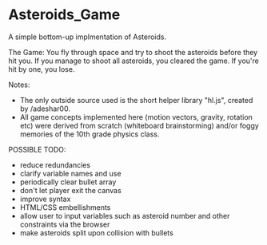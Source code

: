 # Asteroids_Game
A simple bottom-up implmentation of Asteroids. 

The Game: 
You fly through space and try to shoot the asteroids before they hit you.
If you manage to shoot all asteroids, you cleared the game. If you're hit by one, you lose.

Notes:
- The only outside source used is the short helper library "hl.js", created by /adeshar00.
- All game concepts implemented here (motion vectors, gravity, rotation etc) were derived from scratch (whiteboard brainstorming) and/or foggy memories of the 10th grade physics class.

POSSIBLE TODO:
- reduce redundancies
- clarify variable names and use
- periodically clear bullet array
- don't let player exit the canvas
- improve syntax
- HTML/CSS embellishments
- allow user to input variables such as asteroid number and other constraints via the browser
- make asteroids split upon collision with bullets


